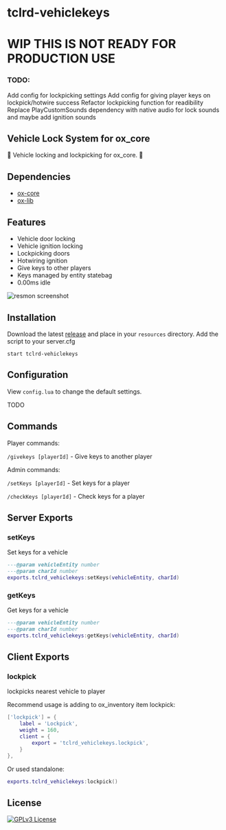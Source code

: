 # tclrd-vehiclekeys

# WIP THIS IS NOT READY FOR PRODUCTION USE

### TODO: 
Add config for lockpicking settings
Add config for giving player keys on lockpick/hotwire success
Refactor lockpicking function for readibility
Replace PlayCustomSounds dependency with native audio for lock sounds and maybe add ignition sounds

## Vehicle Lock System for ox_core

🔑 Vehicle locking and lockpicking for ox_core. 🚗

## Dependencies
- [ox-core](https://github.com/overextended/ox_core)
- [ox-lib](https://github.com/overextended/ox_lib)

## Features

- Vehicle door locking
- Vehicle ignition locking
- Lockpicking doors
- Hotwiring ignition
- Give keys to other players
- Keys managed by entity statebag
- 0.00ms idle

![resmon screenshot](https://i.imgur.com/SoW0hal.png)

## Installation

Download the latest [release](https://github.com/tclrd/tclrd_vehiclekeys/releases) and place in your `resources` directory.
Add the script to your server.cfg

```
start tclrd-vehiclekeys
```

## Configuration

View `config.lua` to change the default settings.

TODO

## Commands

Player commands:

`/givekeys [playerId]` - Give keys to another player

Admin commands:

`/setKeys [playerId]` - Set keys for a player

`/checkKeys [playerId]` - Check keys for a player

## Server Exports

### setKeys
Set keys for a vehicle
```lua
---@param vehicleEntity number
---@param charId number
exports.tclrd_vehiclekeys:setKeys(vehicleEntity, charId)
```

### getKeys
Get keys for a vehicle
```lua
---@param vehicleEntity number
---@param charId number
exports.tclrd_vehiclekeys:getKeys(vehicleEntity, charId)
```
## Client Exports

### lockpick
lockpicks nearest vehicle to player

Recommend usage is adding to ox_inventory item lockpick:
```lua
['lockpick'] = {
    label = 'Lockpick',
    weight = 160,
    client = {
        export = 'tclrd_vehiclekeys.lockpick',
    }
},
```
Or used standalone:
```lua
exports.tclrd_vehiclekeys:lockpick()
```

## License

[![GPLv3 License](https://img.shields.io/badge/License-GPL%20v3-yellow.svg)](https://opensource.org/licenses/)
